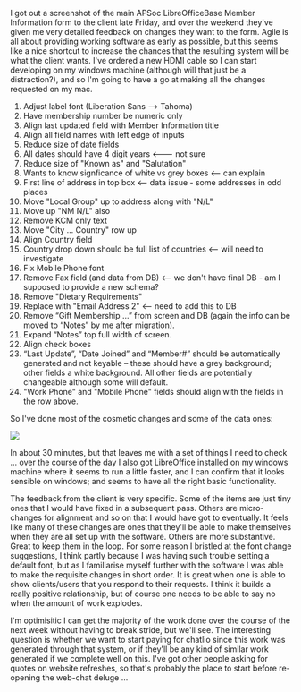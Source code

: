 I got out a screenshot of the main APSoc LibreOfficeBase Member Information form to the client late Friday, and over the weekend they've given me very detailed feedback on changes they want to the form.  Agile is all about providing working software as early as possible, but this seems like a nice shortcut to increase the chances that the resulting system will be what the client wants.  I've ordered a new HDMI cable so I can start developing on my windows machine (although will that just be a distraction?), and so I'm going to have a go at making all the changes requested on my mac.

1. Adjust label font (Liberation Sans --> Tahoma)
2. Have membership number be numeric only
3. Align last updated field with Member Information title
4. Align all field names with left edge of inputs
5. Reduce size of date fields
6. All dates should have 4 digit years  <--- not sure
7. Reduce size of "Known as" and "Salutation"
8. Wants to know signficance of white vs grey boxes <-- can explain
9. First line of address in top box <-- data issue - some addresses in odd places
10. Move "Local Group" up to address along with "N/L"
11. Move up "NM N/L" also
12. Remove KCM only text
13. Move "City ... Country" row up
14. Align Country field
15. Country drop down should be full list of countries <-- will need to investigate
16. Fix Mobile Phone font
17. Remove Fax field (and data from DB) <-- we don't have final DB - am I supposed to provide a new schema?
18. Remove "Dietary Requirements"
19. Replace with "Email Address 2" <-- need to add this to DB
20. Remove “Gift Membership ...” from screen and DB (again the info can be moved to “Notes” by me after migration).
21. Expand “Notes” top full width of screen.
22. Align check boxes
23. “Last Update”, “Date Joined” and “Member#” should be automatically generated and not keyable – these should have a grey background; other fields a white background. All other fields are potentially changeable although some will default.
24. "Work Phone" and "Mobile Phone" fields should align with the fields in the row above.

So I've done most of the cosmetic changes and some of the data ones:

![](https://dl.dropbox.com/s/oz1u6wksr1c40mw/Screenshot%202017-12-11%2010.25.27.png?dl=0)

In about 30 minutes, but that leaves me with a set of things I need to check ... over the course of the day I also got LibreOffice installed on my windows machine where it seems to run a little faster, and I can confirm that it looks sensible on windows; and seems to have all the right basic functionality.

The feedback from the client is very specific.  Some of the items are just tiny ones that I would have fixed in a subsequent pass.  Others are micro-changes for alignment and so on that I would have got to eventually.  It feels like many of these changes are ones that they'll be able to make themselves when they are all set up with the software.  Others are more substantive.  Great to keep them in the loop.  For some reason I bristled at the font change suggestions, I think partly because I was having such trouble setting a default font, but as I familiarise myself further with the software I was able to make the requisite changes in short order.  It is great when one is able to show clients/users that you respond to their requests.  I think it builds a really positive relationship, but of course one needs to be able to say no when the amount of work explodes.

I'm optimisitic I can get the majority of the work done over the course of the next week without having to break stride, but we'll see.  The interesting question is whether we want to start paying for chatlio since this work was generated through that system, or if they'll be any kind of similar work generated if we complete well on this.  I've got other people asking for quotes on website refreshes, so that's probably the place to start before re-opening the web-chat deluge ...
